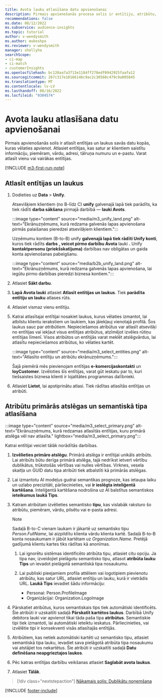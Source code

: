 ```yaml
---
title: Avota lauku atlasīšana datu apvienošanai
description: Pirmais apvienošanās procesa solis ir entītiju, atribūtu, primāro atslēgu un semantisko tipu atlasīšana, lai kartētu datus uz vienoto klienta profilu.
recommendations: false
ms.date: 08/12/2022
ms.subservice: audience-insights
ms.topic: tutorial
author: v-wendysmith
ms.author: mukeshpo
ms.reviewer: v-wendysmith
manager: shellyha
searchScope:
- ci-map
- ci-match
- customerInsights
ms.openlocfilehash: bc120aa7a3713e1184ff278edf0942925faafa12
ms.sourcegitcommit: 267c317e10166146c9ac2c30560c479c9a005845
ms.translationtype: MT
ms.contentlocale: lv-LV
ms.lasthandoff: 08/16/2022
ms.locfileid: "9304574"
---
```

# <a name="select-source-fields-for-data-unification"></a>Avota lauku atlasīšana datu apvienošanai

Pirmais apvienošanās solis ir atlasīt entītijas un laukus savās datu kopās, kuras vēlaties apvienot. Atlasiet entītijas, kas satur ar klientiem saistītu informāciju, piemēram, vārdu, adresi, tālruņa numuru un e-pastu. Varat atlasīt vienu vai vairākas entītijas.

[!INCLUDE [m3-first-run-note](includes/m3-first-run-note.md)]

## <a name="select-entities-and-fields"></a>Atlasīt entītijas un laukus

1. Dodieties uz **Data** > **Unify**.

   Atsevišķiem klientiem (no B-līdz C) **unify** galvenajā lapā tiek parādīts, ka tiek rādīti **darba sākšana** pirmajā darbībā — **lauki Avots**.

   :::image type="content" source="media/m3_unify_land.png" alt-text="Ekrānuzņēmums, kurā redzama galvenās lapas apvienošana pirmās palaišanas pieredzei atsevišķiem klientiem.":::

   Uzņēmumu kontiem (B-to-B) unify **galvenajā lapā tiek rādīti Unify konti**, kuros tiek rādīts **darbs** **, veicot pirmo darbību Avota** lauki **.** Unify **kontaktpersonu (priekšskatījuma)** darbības nav obligātas un gaida konta apvienošanas pabeigšanu.

   :::image type="content" source="media/b2b_unify_land.png" alt-text="Ekrānuzņēmums, kurā redzama galvenās lapas apvienošana, lai iegūtu pirmo darbības pieredzi biznesa kontiem.":::

1. Atlasiet **Sākt darbu**.

1. **Lapā Avota lauki** atlasiet **Atlasīt entītijas un laukus**. Tiek **parādīta entītiju un lauku** atlases rūts.

1. Atlasiet vismaz vienu entītiju.

1. Katrai atlasītajai entītijai nosakiet laukus, kurus vēlaties izmantot, lai atbilstu klientu ierakstiem un laukiem, kas jāiekļauj vienotajā profilā. Šos laukus sauc par *atribūtiem*. Nepieciešamos atribūtus var atlasīt atsevišķi no entītijas vai iekļaut visus entītijas atribūtus, atzīmējot izvēles rūtiņu entītijas līmenī. Visos atribūtos un entītijās varat meklēt atslēgvārdus, lai atlasītu nepieciešamos atribūtus, ko vēlaties kartēt.

   :::image type="content" source="media/m3_select_entities.png" alt-text="Atlasīto entītiju un atribūtu ekrānuzņēmums.":::

   Šajā piemērā mēs pievienojam entītijas **e-komercijaskontakti** un **loyCustomer**. Izvēloties šīs entītijas, varat gūt ieskatu par to, kuri tiešsaistes biznesa klienti ir lojalitātes programmas dalībnieki.

1. Atlasiet **Lietot**, lai apstiprinātu atlasi. Tiek rādītas atlasītās entītijas un atribūti.

## <a name="select-primary-key-and-semantic-type-for-attributes"></a>Atribūtu primārās atslēgas un semantiskā tipa atlasīšana

   :::image type="content" source="media/m3_select_primary.png" alt-text="Ekrānuzņēmums, kurā redzamas atlasītās entītijas, kuru primārā atslēga vēl nav atlasīta." lightbox="media/m3_select_primary.png":::

Katrai entītijai veiciet tālāk norādītās darbības.

1. **Izvēlieties primāro atslēgu**. Primārā atslēga ir entītijai unikāls atribūts. Lai atribūts būtu derīga primārā atslēga, tajā nedrīkst ietvert vērtību dublikātus, trūkstošās vērtības vai nulles vērtības. Virknes, vesela skaitļa un GUID datu tipa atribūti tiek atbalstīti kā primārās atslēgas.

1. Lai izmantotu AI modeļus gudrai semantikas prognoze, kas ietaupa laiku un uzlabo precizitāti, pārliecinieties, vai **ir ieslēgta inteliģentā kartēšana**. Inteliģentā kartēšana nodrošina uz AI balstītus semantiskos **ieteikumus laukā Tips**.

1. Katram atribūtam izvēlieties semantisko **tipu**, kas vislabāk raksturo šo atribūtu, piemēram, vārdu, pilsētu vai e-pasta adresi.

   > [!NOTE]
   > Sadaļā B-to-C vienam laukam ir jākartē uz semantisko tipu *Person.FullName*, lai aizpildītu klienta vārdu klienta kartē. Sadaļā B-to-B konta nosaukumam ir jābūt kartētam uz *Organization.Name*. Pretējā gadījumā klientu kartes tiks rādītas kā anonīmas.

   1. Lai ignorētu sistēmas identificēto atribūta tipu, atlasiet citu opciju. Ja tipa nav, izveidojiet pielāgotu semantisko tipu, atlasot **atribūta lauku Tips** un ievadot pielāgotā semantiskā tipa nosaukumu.

   1. Lai publiski pieejamiem profila attēliem vai logotipiem pievienotu atribūtu, kas satur URL, atlasiet entītiju un lauku, kurā ir vietrādis URL. **Laukā Tips** ievadiet šādu informāciju:
      - Personai: Person.ProfileImage
      - Organizācijai: Organization.LogoImage

1. Pārskatiet atribūtus, kuros semantiskais tips tiek automātiski identificēts. Šie atribūti ir uzskaitīti sadaļā **Pārskatīt kartētos laukus**. Darbībā Unify debitora lauki var apvienot tikai tāda paša tipa **atribūtus**. Semantiskie tipi tiek izmantoti, lai automātiski ieteiktu ieskatus. Pārliecinieties, vai izvēlētie tipi ir konsekventi visās atlasītajās entītijās.

1. Atribūtiem, kas netiek automātiski kartēti uz semantisko tipu, atlasiet semantiskā tipa lauku, ievadiet sava pielāgotā atribūta tipa nosaukumu vai atstājiet tos nekartētus. Šie atribūti ir uzskaitīti sadaļā **Datu definēšana neapgrieztajos laukos**.

1. Pēc katras entītijas darbību veikšanas atlasiet **Saglabāt avota laukus**.

1. Atlasiet **Tālāk**.

> [!div class="nextstepaction"]
> [Nākamais solis: Dublikātu noņemšana](remove-duplicates.md)

[!INCLUDE [footer-include](includes/footer-banner.md)]
